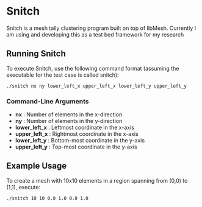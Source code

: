 # Snitch
Snitch is a mesh tally clustering program built on top of libMesh. Currently I am using and developing this as a test bed framework for my research

## Running Snitch
To execute Snitch, use the following command format (assuming the executable for the test case is called snitch):

```
./snitch nx ny lower_left_x upper_left_x lower_left_y upper_left_y
```

### Command-Line Arguments
- **nx** : Number of elements in the x-direction
- **ny** : Number of elements in the y-direction
- **lower_left_x** : Leftmost coordinate in the x-axis
- **upper_left_x** : Rightmost coordinate in the x-axis
- **lower_left_y** : Bottom-most coordinate in the y-axis
- **upper_left_y** : Top-most coordinate in the y-axis

## Example Usage
To create a mesh with 10x10 elements in a region spanning from (0,0) to (1,1), execute:
```
./snitch 10 10 0.0 1.0 0.0 1.0
```
